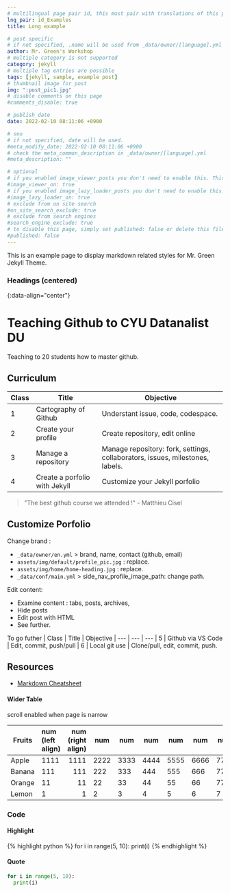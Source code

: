 ```yaml
---
# multilingual page pair id, this must pair with translations of this page. (This name must be unique)
lng_pair: id_Examples
title: Long example

# post specific
# if not specified, .name will be used from _data/owner/[language].yml
author: Mr. Green's Workshop
# multiple category is not supported
category: jekyll
# multiple tag entries are possible
tags: [jekyll, sample, example post]
# thumbnail image for post
img: ":post_pic1.jpg"
# disable comments on this page
#comments_disable: true

# publish date
date: 2022-02-10 08:11:06 +0900

# seo
# if not specified, date will be used.
#meta_modify_date: 2022-02-10 08:11:06 +0900
# check the meta_common_description in _data/owner/[language].yml
#meta_description: ""

# optional
# if you enabled image_viewer_posts you don't need to enable this. This is only if image_viewer_posts = false
#image_viewer_on: true
# if you enabled image_lazy_loader_posts you don't need to enable this. This is only if image_lazy_loader_posts = false
#image_lazy_loader_on: true
# exclude from on site search
#on_site_search_exclude: true
# exclude from search engines
#search_engine_exclude: true
# to disable this page, simply set published: false or delete this file
#published: false
---
```


<!-- outline-start -->

This is an example page to display markdown related styles for Mr. Green Jekyll Theme.

<!-- outline-end -->

### Headings (centered)
{:data-align="center"}

# Teaching Github to CYU Datanalist DU
Teaching to 20 students how to master github.

## Curriculum
| Class | Title | Objective 
| --- | --- | ---
| 1 | Cartography of Github | Understant issue, code, codespace.
| 2 | Create your profile | Create repository, edit online
| 3 | Manage a repository | Manage repository: fork, settings, collaborators, issues, milestones, labels.
| 4 | Create a porfolio with Jekyll | Customize your Jekyll porfolio

> "The best github course we attended !" - Matthieu Cisel

## Customize Porfolio

Change brand :
- `_data/owner/en.yml` > brand, name, contact (github, email)
- `assets/img/default/profile_pic.jpg` : replace.
- `assets/img/home/home-heading.jpg` : replace.
- `_data/conf/main.yml` > side_nav_profile_image_path: change path.

Edit content:
- Examine content : tabs, posts, archives, 
- Hide posts
- Edit post with HTML
- See further.


To go futher
| Class | Title | Objective
| --- | --- | ---
| 5 | Github via VS Code | Edit, commit, push/pull
| 6 | Local git use | Clone/pull, edit, commit, push.

## Resources
- [Markdown Cheatsheet](https://github.com/adam-p/markdown-here/wiki/Markdown-Cheatsheet)


#### Wider Table

scroll enabled when page is narrow

| Fruits | num (left align) | num (right align) | num  | num  | num  | num  | num  | num  |
| ------ | :--------------- | ----------------: | ---- | ---- | ---- | ---- | ---- | ---- |
| Apple  | 1111             |              1111 | 2222 | 3333 | 4444 | 5555 | 6666 | 7777 |
| Banana | 111              |               111 | 222  | 333  | 444  | 555  | 666  | 777  |
| Orange | 11               |                11 | 22   | 33   | 44   | 55   | 66   | 77   |
| Lemon  | 1                |                 1 | 2    | 3    | 4    | 5    | 6    | 7    |

### Code

#### Highlight

{% highlight python %}
for i in range(5, 10):
  print(i)
{% endhighlight %}

#### Quote

```python
for i in range(5, 10):
  print(i)
```
